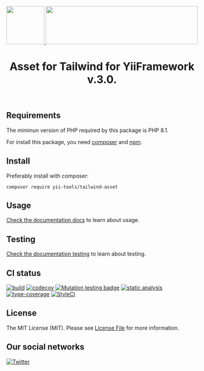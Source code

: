 <p align="center">
    <a href="https://github.com/yii-tools/tailwind-asset" target="_blank">
        <img src="https://avatars.githubusercontent.com/u/121752654?s=200&v=4" height="100px">
    </a>
    <a href="https://tailwindcss.com/" target="_blank">
        <img src="https://raw.githubusercontent.com/tailwindlabs/tailwindcss/HEAD/.github/logo-dark.svg" height="100px" width="400px">
    </a>    
    <h1 align="center">Asset for Tailwind for YiiFramework v.3.0.</h1>
    <br>
</p>

## Requirements

The minimun version of PHP required by this package is PHP 8.1.

For install this package, you need [composer](https://getcomposer.org/) and [npm](https://www.npmjs.com/).

## Install

Preferably install with composer:

```shell
composer require yii-tools/tailwind-asset
```

## Usage

[Check the documentation docs](/docs/README.md) to learn about usage.

## Testing

[Check the documentation testing](/docs/testing.md) to learn about testing. 

## CI status

[![build](https://github.com/yii-tools/tailwind-asset/actions/workflows/build.yml/badge.svg)](https://github.com/yii-tools/tailwind-asset/actions/workflows/build.yml)
[![codecov](https://codecov.io/gh/yii-tools/tailwind-asset/branch/main/graph/badge.svg?token=MF0XUGVLYC)](https://codecov.io/gh/yii-tools/tailwind-asset)
[![Mutation testing badge](https://img.shields.io/endpoint?style=flat&url=https%3A%2F%2Fbadge-api.stryker-mutator.io%2Fgithub.com%2Fyii-tools%2Ftailwind-asset%2Fmain)](https://dashboard.stryker-mutator.io/reports/github.com/yii-tools/tailwind-asset/main)
[![static analysis](https://github.com/yii-tools/tailwind-asset/actions/workflows/static.yml/badge.svg)](https://github.com/yii-tools/tailwind-asset/actions/workflows/static.yml)
[![type-coverage](https://shepherd.dev/github/yii-tools/tailwind-asset/coverage.svg)](https://shepherd.dev/github/yii-tools/tailwind-asset)
[![StyleCI](https://github.styleci.io/repos/385280477/shield?branch=main)](https://github.styleci.io/repos/385280477?branch=main)

## License

The MIT License (MIT). Please see [License File](LICENSE.md) for more information.

## Our social networks

[![Twitter](https://img.shields.io/badge/twitter-follow-1DA1F2?logo=twitter&logoColor=1DA1F2&labelColor=555555?style=flat)](https://twitter.com/Terabytesoftw)

